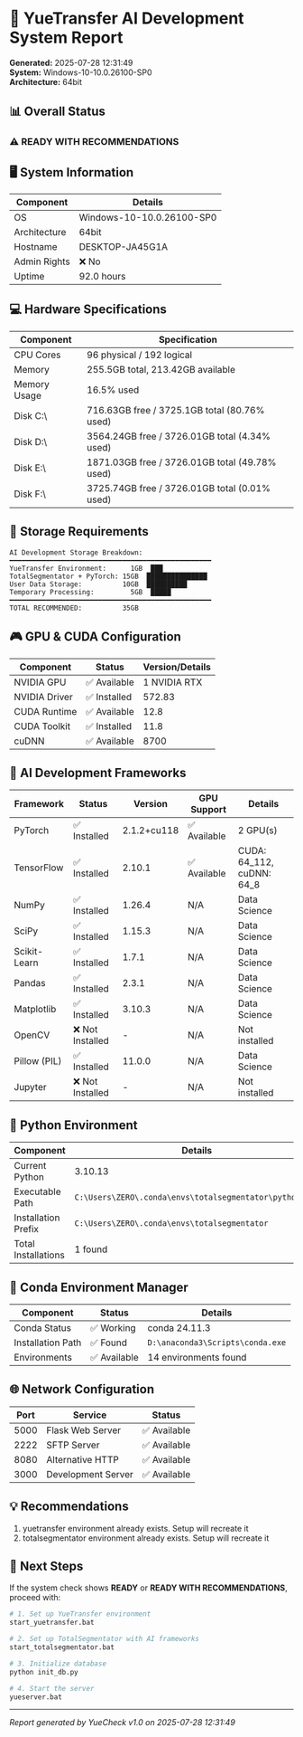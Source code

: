 # 🏥 YueTransfer AI Development System Report

**Generated:** 2025-07-28 12:31:49  
**System:** Windows-10-10.0.26100-SP0  
**Architecture:** 64bit

## 📊 Overall Status

### ⚠️ **READY WITH RECOMMENDATIONS**

## 🖥️ System Information

| Component | Details |
|-----------|----------|
| OS | Windows-10-10.0.26100-SP0 |
| Architecture | 64bit |
| Hostname | DESKTOP-JA45G1A |
| Admin Rights | ❌ No |
| Uptime | 92.0 hours |

## 💻 Hardware Specifications

| Component | Specification |
|-----------|---------------|
| CPU Cores | 96 physical / 192 logical |
| Memory | 255.5GB total, 213.42GB available |
| Memory Usage | 16.5% used |
| Disk C:\ | 716.63GB free / 3725.1GB total (80.76% used) |
| Disk D:\ | 3564.24GB free / 3726.01GB total (4.34% used) |
| Disk E:\ | 1871.03GB free / 3726.01GB total (49.78% used) |
| Disk F:\ | 3725.74GB free / 3726.01GB total (0.01% used) |

## 💾 Storage Requirements

```
AI Development Storage Breakdown:
━━━━━━━━━━━━━━━━━━━━━━━━━━━━━━━━━━━━━━━━━━━━━━━━━━
YueTransfer Environment:      1GB  ███
TotalSegmentator + PyTorch: 15GB  ███████████████
User Data Storage:          10GB  ██████████
Temporary Processing:         5GB  █████
━━━━━━━━━━━━━━━━━━━━━━━━━━━━━━━━━━━━━━━━━━━━━━━━━━
TOTAL RECOMMENDED:          35GB
```

## 🎮 GPU & CUDA Configuration

| Component | Status | Version/Details |
|-----------|--------|------------------|
| NVIDIA GPU | ✅ Available | 1 NVIDIA RTX |
| NVIDIA Driver | ✅ Installed | 572.83 |
| CUDA Runtime | ✅ Available | 12.8 |
| CUDA Toolkit | ✅ Installed | 11.8 |
| cuDNN | ✅ Available | 8700 |

## 🤖 AI Development Frameworks

| Framework | Status | Version | GPU Support | Details |
|-----------|--------|---------|-------------|----------|
| PyTorch | ✅ Installed | 2.1.2+cu118 | ✅ Available | 2 GPU(s) |
| TensorFlow | ✅ Installed | 2.10.1 | ✅ Available | CUDA: 64_112, cuDNN: 64_8 |
| NumPy | ✅ Installed | 1.26.4 | N/A | Data Science |
| SciPy | ✅ Installed | 1.15.3 | N/A | Data Science |
| Scikit-Learn | ✅ Installed | 1.7.1 | N/A | Data Science |
| Pandas | ✅ Installed | 2.3.1 | N/A | Data Science |
| Matplotlib | ✅ Installed | 3.10.3 | N/A | Data Science |
| OpenCV | ❌ Not Installed | - | N/A | Not installed |
| Pillow (PIL) | ✅ Installed | 11.0.0 | N/A | Data Science |
| Jupyter | ❌ Not Installed | - | N/A | Not installed |

## 🐍 Python Environment

| Component | Details |
|-----------|----------|
| Current Python | 3.10.13 |
| Executable Path | `C:\Users\ZERO\.conda\envs\totalsegmentator\python.exe` |
| Installation Prefix | `C:\Users\ZERO\.conda\envs\totalsegmentator` |
| Total Installations | 1 found |

## 🐨 Conda Environment Manager

| Component | Status | Details |
|-----------|---------|----------|
| Conda Status | ✅ Working | conda 24.11.3 |
| Installation Path | ✅ Found | `D:\anaconda3\Scripts\conda.exe` |
| Environments | ✅ Available | 14 environments found |

## 🌐 Network Configuration

| Port | Service | Status |
|------|---------|--------|
| 5000 | Flask Web Server | ✅ Available |
| 2222 | SFTP Server | ✅ Available |
| 8080 | Alternative HTTP | ✅ Available |
| 3000 | Development Server | ✅ Available |

## 💡 Recommendations

1. yuetransfer environment already exists. Setup will recreate it
2. totalsegmentator environment already exists. Setup will recreate it

## 🚀 Next Steps

If the system check shows **READY** or **READY WITH RECOMMENDATIONS**, proceed with:

```bash
# 1. Set up YueTransfer environment
start_yuetransfer.bat

# 2. Set up TotalSegmentator with AI frameworks
start_totalsegmentator.bat

# 3. Initialize database
python init_db.py

# 4. Start the server
yueserver.bat
```

---
*Report generated by YueCheck v1.0 on 2025-07-28 12:31:49*
